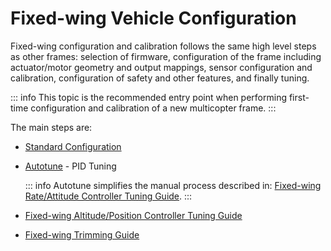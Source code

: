 # Fixed-wing Vehicle Configuration

Fixed-wing configuration and calibration follows the same high level steps as other frames: selection of firmware, configuration of the frame including actuator/motor geometry and output mappings, sensor configuration and calibration, configuration of safety and other features, and finally tuning.

::: info
This topic is the recommended entry point when performing first-time configuration and calibration of a new multicopter frame.
:::

The main steps are:

- [Standard Configuration](../config/index.md)
- [Autotune](../config/autotune.md) - PID Tuning

  ::: info
  Autotune simplifies the manual process described in: [Fixed-wing Rate/Attitude Controller Tuning Guide](../config_fw/pid_tuning_guide_fixedwing.md).
  :::

- [Fixed-wing Altitude/Position Controller Tuning Guide](../config_fw/position_tuning_guide_fixedwing.md)
- [Fixed-wing Trimming Guide](../config_fw/trimming_guide_fixedwing.md)
